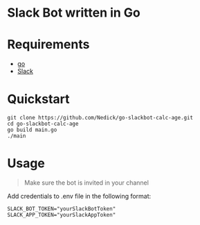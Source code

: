 #  Slack Bot written in Go


# Requirements
- [go](https://go.dev/doc/tutorial/getting-started)
- [Slack](https://slack.com/)

# Quickstart
```
git clone https://github.com/Nedick/go-slackbot-calc-age.git
cd go-slackbot-calc-age
go build main.go
./main
```

# Usage
> Make sure the bot is invited in your channel

Add credentials to .env file in the following format:
```
SLACK_BOT_TOKEN="yourSlackBotToken"
SLACK_APP_TOKEN="yourSlackAppToken"
```
